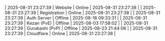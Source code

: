 | 2025-08-31 23:27:39 | Website | Online | 2025-08-31 23:27:38 |
| 2025-08-31 23:27:39 | Registration | Online | 2025-08-31 23:27:38 |
| 2025-08-31 23:27:39 | Auth Server | Offline | 2025-08-18 09:33:31 |
| 2025-08-31 23:27:39 | Kezan (PvE) | Offline | 2025-08-03 17:58:02 |
| 2025-08-31 23:27:39 | Gurubashi (PvP) | Offline | 2025-08-23 21:44:06 |
| 2025-08-31 23:27:39 | Cloudflare | Online | 2025-08-31 23:27:38 |
